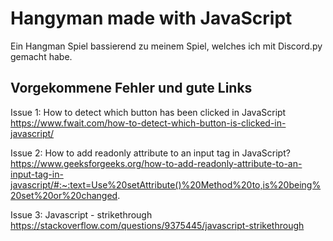 # Hangyman made with JavaScript
Ein Hangman Spiel bassierend zu meinem Spiel, welches ich mit Discord.py gemacht habe.

## Vorgekommene Fehler und gute Links
Issue 1: How to detect which button has been clicked in JavaScript<br>
https://www.fwait.com/how-to-detect-which-button-is-clicked-in-javascript/

Issue 2: How to add readonly attribute to an input tag in JavaScript?<br>
https://www.geeksforgeeks.org/how-to-add-readonly-attribute-to-an-input-tag-in-javascript/#:~:text=Use%20setAttribute()%20Method%20to,is%20being%20set%20or%20changed.


Issue 3: Javascript - strikethrough
https://stackoverflow.com/questions/9375445/javascript-strikethrough